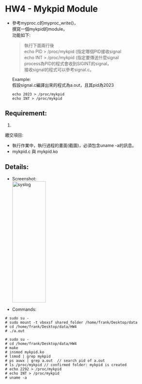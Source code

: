 # HW4 - Mykpid Module

* 參考myproc.c的myproc_write()，  
  撰寫一個mykpid的module，  
  功能如下:  
  >執行下面兩行後  
  echo PID > /proc/mykpid  (指定哪個PID接收signal    
  echo INT > /proc/mykpid  (指定要傳送什麼signal  
  process為PID的程式會收到SIGINT的signal，  
  接收signal的程式可以參考signal.c。
      
  Example:  
  假設signal.c編譯出來的程式為a.out，且其pid為2023
  ```
  echo 2023 > /proc/mykpid
  echo INT > /proc/mykpid
  ```

## Requirement: 
1.   
繳交項目:  
* 執行作業中，執行過程的畫面(截圖)，必須包含uname -a的訊息。  
* mykpid.c 與 mykpid.ko  

## Details:  

* Screenshot:  
<img src="https://github.com/frankkn/Linux_Kernel/blob/master/HW4_Mykpid_module/HW4/signal.jpg" width="110" height="400" alt="syslog"/><br/>

* Commands:
```
# sudo su -
# sudo mount -t vboxsf shared_folder /home/frank/Desktop/data
# cd /home/frank/Desktop/data/HW4
# ./a.out
```
```
# sudo su -
# cd /home/frank/Desktop/data/HW4
# make
# insmod mykpid.ko
# lsmod | grep mykpid
# ps auwx | grep a.out  // search pid of a.out
# ls /proc/mykpid // confirmed folder: mykpid is created 
# echo 2292 > /proc/mykpid
# echo INT > /proc/mykpid
# uname -a
```


